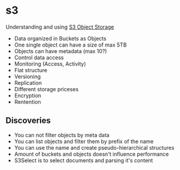 # s3

Understanding and using [S3 Object Storage](https://aws.amazon.com/de/s3/)

- Data organized in Buckets as Objects
- One single object can have a size of max 5TB
- Objects can have metadata (max 10?)
- Control data access
- Monitoring (Access, Activity)
- Flat structure
- Versioning
- Replication
- Different storage priceses
- Encryption
- Rentention


## Discoveries

- You can not filter objects by meta data
- You can list objects and filter them by prefix of the name
- You can use the name and create pseudo-hierarchical structures
- Amount of buckets and objects doesn't influence performance
- S3Select is to select documents and parsing it's content
